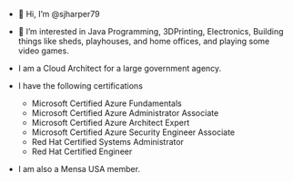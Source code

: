 - 👋 Hi, I’m @sjharper79
- 👀 I’m interested in Java Programming, 3DPrinting, Electronics, Building things like sheds, playhouses, and home offices, and playing some video games.
- I am a Cloud Architect for a large government agency.

- I have the following certifications
  - Microsoft Certified Azure Fundamentals
  - Microsoft Certified Azure Administrator Associate
  - Microsoft Certified Azure Architect Expert
  - Microsoft Certified Azure Security Engineer Associate
  - Red Hat Certified Systems Administrator
  - Red Hat Certified Engineer

- I am also a Mensa USA member.


<!---
sjharper79/sjharper79 is a ✨ special ✨ repository because its `README.md` (this file) appears on your GitHub profile.
You can click the Preview link to take a look at your changes.
--->
